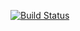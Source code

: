 [![Build Status](https://travis-ci.org/justinrouleau/vue-spa.svg?branch=master)](https://travis-ci.org/justinrouleau/vue-spa)
